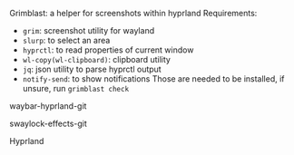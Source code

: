 Grimblast: a helper for screenshots within hyprland
Requirements:
  - `grim`: screenshot utility for wayland
  - `slurp`: to select an area
  - `hyprctl`: to read properties of current window
  - `wl-copy(wl-clipboard)`: clipboard utility
  - `jq`: json utility to parse hyprctl output
  - `notify-send`: to show notifications
Those are needed to be installed, if unsure, run `grimblast check`

waybar-hyprland-git

swaylock-effects-git

Hyprland

